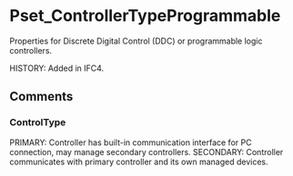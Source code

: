 # Pset_ControllerTypeProgrammable

Properties for Discrete Digital Control (DDC) or programmable logic controllers.
<!-- end of short definition -->

 HISTORY: Added in IFC4.


## Comments

### ControlType

PRIMARY: Controller has built-in communication interface for PC connection, may manage secondary controllers.
SECONDARY: Controller communicates with primary controller and its own managed devices.

